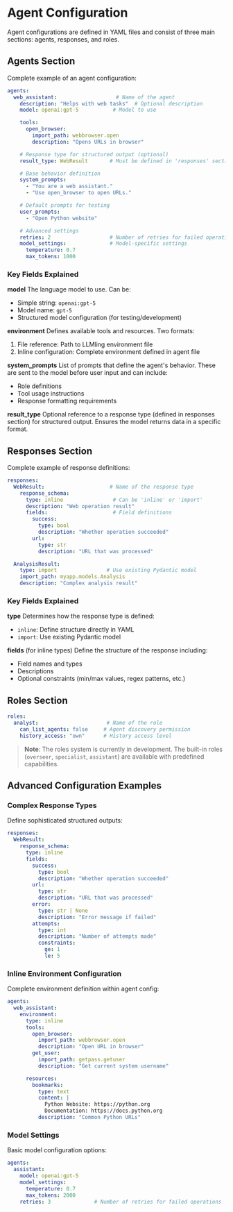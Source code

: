 # Agent Configuration

Agent configurations are defined in YAML files and consist of three main sections: agents, responses, and roles.

## Agents Section

Complete example of an agent configuration:

```yaml
agents:
  web_assistant:                   # Name of the agent
    description: "Helps with web tasks"  # Optional description
    model: openai:gpt-5           # Model to use

    tools:
      open_browser:
        import_path: webbrowser.open
        description: "Opens URLs in browser"

    # Response type for structured output (optional)
    result_type: WebResult       # Must be defined in 'responses' section

    # Base behavior definition
    system_prompts:
      - "You are a web assistant."
      - "Use open_browser to open URLs."

    # Default prompts for testing
    user_prompts:
      - "Open Python website"

    # Advanced settings
    retries: 2                   # Number of retries for failed operations
    model_settings:              # Model-specific settings
      temperature: 0.7
      max_tokens: 1000
```

### Key Fields Explained

**model**
The language model to use. Can be:
- Simple string: `openai:gpt-5`
- Model name: `gpt-5`
- Structured model configuration (for testing/development)

**environment**
Defines available tools and resources. Two formats:
1. File reference: Path to LLMling environment file
2. Inline configuration: Complete environment defined in agent file

**system_prompts**
List of prompts that define the agent's behavior. These are sent to the model before user input and can include:
- Role definitions
- Tool usage instructions
- Response formatting requirements

**result_type**
Optional reference to a response type (defined in responses section) for structured output. Ensures the model returns data in a specific format.

## Responses Section

Complete example of response definitions:

```yaml
responses:
  WebResult:                     # Name of the response type
    response_schema:
      type: inline                # Can be 'inline' or 'import'
      description: "Web operation result"
      fields:                     # Field definitions
        success:
          type: bool
          description: "Whether operation succeeded"
        url:
          type: str
          description: "URL that was processed"

  AnalysisResult:
    type: import                # Use existing Pydantic model
    import_path: myapp.models.Analysis
    description: "Complex analysis result"
```

### Key Fields Explained

**type**
Determines how the response type is defined:
- `inline`: Define structure directly in YAML
- `import`: Use existing Pydantic model

**fields** (for inline types)
Define the structure of the response including:
- Field names and types
- Descriptions
- Optional constraints (min/max values, regex patterns, etc.)

## Roles Section

```yaml
roles:
  analyst:                      # Name of the role
    can_list_agents: false     # Agent discovery permission
    history_access: "own"      # History access level
```

> **Note**: The roles system is currently in development. The built-in roles
> (`overseer`, `specialist`, `assistant`) are available with predefined capabilities.


## Advanced Configuration Examples

### Complex Response Types

Define sophisticated structured outputs:

```yaml
responses:
  WebResult:
    response_schema:
      type: inline
      fields:
        success:
          type: bool
          description: "Whether operation succeeded"
        url:
          type: str
          description: "URL that was processed"
        error:
          type: str | None
          description: "Error message if failed"
        attempts:
          type: int
          description: "Number of attempts made"
          constraints:
            ge: 1
            le: 5
```

### Inline Environment Configuration

Complete environment definition within agent config:

```yaml
agents:
  web_assistant:
    environment:
      type: inline
      tools:
        open_browser:
          import_path: webbrowser.open
          description: "Open URL in browser"
        get_user:
          import_path: getpass.getuser
          description: "Get current system username"

      resources:
        bookmarks:
          type: text
          content: |
            Python Website: https://python.org
            Documentation: https://docs.python.org
          description: "Common Python URLs"
```

### Model Settings

Basic model configuration options:

```yaml
agents:
  assistant:
    model: openai:gpt-5
    model_settings:
      temperature: 0.7
      max_tokens: 2000
    retries: 3              # Number of retries for failed operations
```
